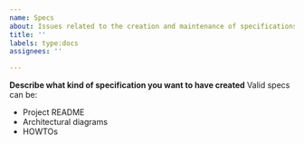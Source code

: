 ```yaml
---
name: Specs
about: Issues related to the creation and maintenance of specifications
title: ''
labels: type:docs
assignees: ''

---
```


**Describe what kind of specification you want to have created**
Valid specs can be:
 - Project README
 - Architectural diagrams
 - HOWTOs
